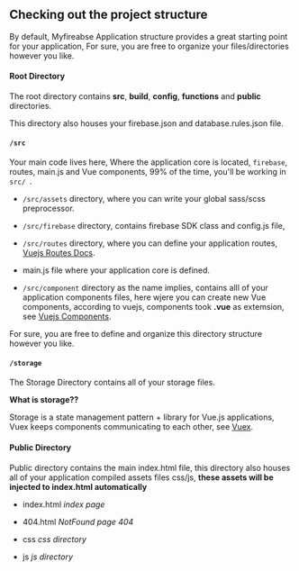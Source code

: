 ## Checking out the project structure

By default, Myfireabse Application structure provides a great starting point for your application, For sure, you are free to organize your files/directories however you like.

#### Root Directory

The root directory contains **src**, **build**, **config**, **functions** and **public** directories. 

This directory also houses your firebase.json and database.rules.json file.

#### `/src`

Your main code lives here, Where the application core is located, `firebase`, routes, main.js and Vue components, 99% of the time, you'll be working in `src/ `.

 - `/src/assets` directory, where you can write your global sass/scss preprocessor.

 - `/src/firebase` directory, contains firebase SDK class and config.js file, 

 - `/src/routes` directory, where you can define your application routes, [Vuejs Routes Docs](https://router.vuejs.org/en/). 

 - main.js file where your application core is defined. 

 - `/src/component` directory as the name implies, contains alll of your application components files, here wjere you can create new Vue components, according to vuejs, components took **.vue** as extemsion, see [Vuejs Components](https://vuejs.org/v2/guide/components.html).

For sure, you are free to define and organize this directory structure however you like.

#### `/storage`

The Storage Directory contains all of your storage files.

**What is storage??**

Storage is a state management pattern + library for Vue.js applications, Vuex keeps components communicating to each other, see [Vuex](https://vuex.vuejs.org/en/).

#### Public Directory

Public directory contains the main index.html file, this directory also houses all of your application compiled assets files css/js, **these assets will be injected to index.html automatically**

 - index.html *index page*

 - 404.html *NotFound page 404*

 - css *css directory*

 - js *js directory*